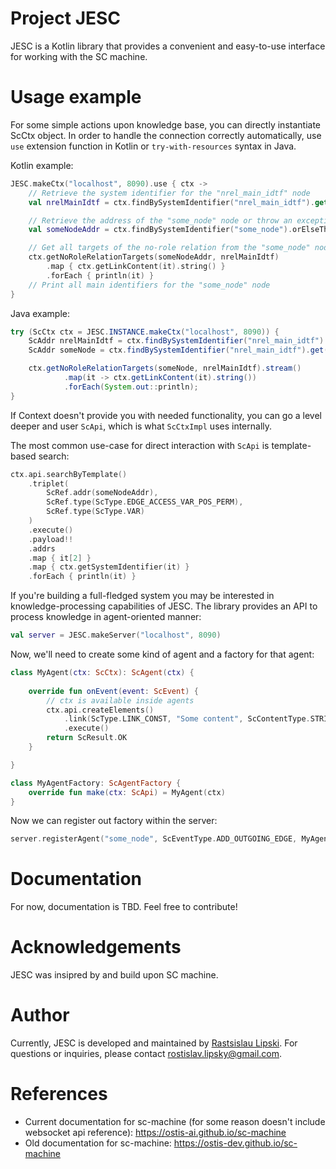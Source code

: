 # Project JESC

JESC is a Kotlin library that provides a convenient and easy-to-use 
interface for working with the SC machine.

# Usage example

For some simple actions upon knowledge base, you can directly instantiate ScCtx object.
In order to handle the connection correctly automatically, use `use` extension function in Kotlin
or `try-with-resources` syntax in Java.

Kotlin example:
```kotlin
JESC.makeCtx("localhost", 8090).use { ctx ->
    // Retrieve the system identifier for the "nrel_main_idtf" node
    val nrelMainIdtf = ctx.findBySystemIdentifier("nrel_main_idtf").get()

    // Retrieve the address of the "some_node" node or throw an exception if it is not found
    val someNodeAddr = ctx.findBySystemIdentifier("some_node").orElseThrow { IllegalStateException("Not found.") }

    // Get all targets of the no-role relation from the "some_node" node
    ctx.getNoRoleRelationTargets(someNodeAddr, nrelMainIdtf)
        .map { ctx.getLinkContent(it).string() }
        .forEach { println(it) }
    // Print all main identifiers for the "some_node" node
}
```

Java example:
```java
try (ScCtx ctx = JESC.INSTANCE.makeCtx("localhost", 8090)) {
    ScAddr nrelMainIdtf = ctx.findBySystemIdentifier("nrel_main_idtf").get();
    ScAddr someNode = ctx.findBySystemIdentifier("nrel_main_idtf").get();

    ctx.getNoRoleRelationTargets(someNode, nrelMainIdtf).stream()
            .map(it -> ctx.getLinkContent(it).string())
            .forEach(System.out::println);
}
```

If Context doesn't provide you with needed functionality, you can go a level deeper
and user `ScApi`, which is what `ScCtxImpl` uses internally.

The most common use-case for direct interaction with `ScApi` is template-based search:

```kotlin
ctx.api.searchByTemplate()
    .triplet(
        ScRef.addr(someNodeAddr),
        ScRef.type(ScType.EDGE_ACCESS_VAR_POS_PERM),
        ScRef.type(ScType.VAR)
    )
    .execute()
    .payload!!
    .addrs
    .map { it[2] }
    .map { ctx.getSystemIdentifier(it) }
    .forEach { println(it) }
```

If you're building a full-fledged system you may be interested
in knowledge-processing capabilities of JESC. The library provides an API
to process knowledge in agent-oriented manner:

```kotlin
val server = JESC.makeServer("localhost", 8090)
```

Now, we'll need to create some kind of agent and a factory for that agent:
```kotlin
class MyAgent(ctx: ScCtx): ScAgent(ctx) {
    
    override fun onEvent(event: ScEvent) {
        // ctx is available inside agents
        ctx.api.createElements()
            .link(ScType.LINK_CONST, "Some content", ScContentType.STRING)
            .execute()
        return ScResult.OK
    }

}

class MyAgentFactory: ScAgentFactory {
    override fun make(ctx: ScApi) = MyAgent(ctx)
}
```

Now we can register out factory within the server:

```kotlin
server.registerAgent("some_node", ScEventType.ADD_OUTGOING_EDGE, MyAgentFactory())
```


# Documentation

For now, documentation is TBD. Feel free to contribute!

# Acknowledgements

JESC was insipred by and build upon SC machine.

# Author

Currently, JESC is developed and maintained by [Rastsislau Lipski](https://github.com/rastsislaux). 
For questions or inquiries, please contact [rostislav.lipsky@gmail.com](mailto:rostislav.lipsky@gmail.com).

# References

- Current documentation for sc-machine (for some reason doesn't include websocket api reference): https://ostis-ai.github.io/sc-machine
- Old documentation for sc-machine: https://ostis-dev.github.io/sc-machine